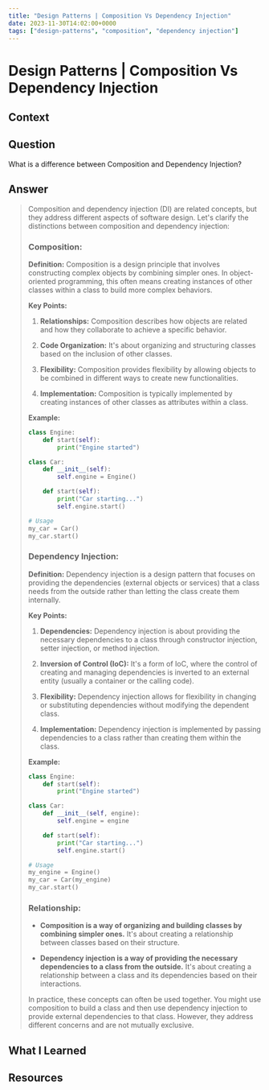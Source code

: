 ```yaml
---
title: "Design Patterns | Composition Vs Dependency Injection"
date: 2023-11-30T14:02:00+0000
tags: ["design-patterns", "composition", "dependency injection"]
---
```


# Design Patterns | Composition Vs Dependency Injection

## Context

## Question

What is a difference between Composition and Dependency Injection?

## Answer

> Composition and dependency injection (DI) are related concepts, but they address different aspects of software design. Let's clarify the distinctions between composition and dependency injection:
> 
> ### Composition:
> 
> **Definition:** Composition is a design principle that involves constructing complex objects by combining simpler ones. In object-oriented programming, this often means creating instances of other classes within a class to build more complex behaviors.
> 
> **Key Points:**
> 1. **Relationships:** Composition describes how objects are related and how they collaborate to achieve a specific behavior.
>   
> 2. **Code Organization:** It's about organizing and structuring classes based on the inclusion of other classes.
> 
> 3. **Flexibility:** Composition provides flexibility by allowing objects to be combined in different ways to create new functionalities.
> 
> 4. **Implementation:** Composition is typically implemented by creating instances of other classes as attributes within a class.
> 
> **Example:**
> ```python
> class Engine:
>     def start(self):
>         print("Engine started")
> 
> class Car:
>     def __init__(self):
>         self.engine = Engine()
> 
>     def start(self):
>         print("Car starting...")
>         self.engine.start()
> 
> # Usage
> my_car = Car()
> my_car.start()
> ```
> 
> ### Dependency Injection:
> 
> **Definition:** Dependency injection is a design pattern that focuses on providing the dependencies (external objects or services) that a class needs from the outside rather than letting the class create them internally.
> 
> **Key Points:**
> 1. **Dependencies:** Dependency injection is about providing the necessary dependencies to a class through constructor injection, setter injection, or method injection.
> 
> 2. **Inversion of Control (IoC):** It's a form of IoC, where the control of creating and managing dependencies is inverted to an external entity (usually a container or the calling code).
> 
> 3. **Flexibility:** Dependency injection allows for flexibility in changing or substituting dependencies without modifying the dependent class.
> 
> 4. **Implementation:** Dependency injection is implemented by passing dependencies to a class rather than creating them within the class.
> 
> **Example:**
> ```python
> class Engine:
>     def start(self):
>         print("Engine started")
> 
> class Car:
>     def __init__(self, engine):
>         self.engine = engine
> 
>     def start(self):
>         print("Car starting...")
>         self.engine.start()
> 
> # Usage
> my_engine = Engine()
> my_car = Car(my_engine)
> my_car.start()
> ```
> 
> ### Relationship:
> 
> - **Composition is a way of organizing and building classes by combining simpler ones.** It's about creating a relationship between classes based on their structure.
> 
> - **Dependency injection is a way of providing the necessary dependencies to a class from the outside.** It's about creating a relationship between a class and its dependencies based on their interactions.
> 
> In practice, these concepts can often be used together. You might use composition to build a class and then use dependency injection to provide external dependencies to that class. However, they address different concerns and are not mutually exclusive.

## What I Learned

## Resources
